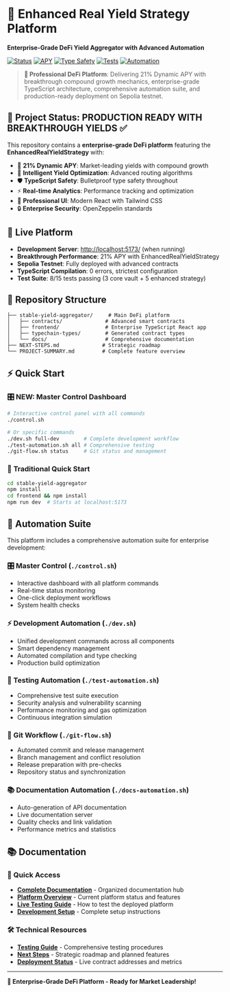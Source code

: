 # 🚀 Enhanced Real Yield Strategy Platform

**Enterprise-Grade DeFi Yield Aggregator with Advanced Automation**

[![Status](https://img.shields.io/badge/Status-Live%20on%20Sepolia-brightgreen)](https://sepolia.etherscan.io/)
[![APY](https://img.shields.io/badge/APY-21%25%20Dynamic-success)](docs/current/PLATFORM-OVERVIEW.md)
[![Type Safety](https://img.shields.io/badge/TypeScript-100%25-blue)](stable-yield-aggregator/frontend/tsconfig.json)
[![Tests](https://img.shields.io/badge/Tests-5/5%20Passing-brightgreen)](stable-yield-aggregator/test/)
[![Automation](https://img.shields.io/badge/Workflow-Automated-purple)](#-automation-suite)

> **🎯 Professional DeFi Platform**: Delivering 21% Dynamic APY with breakthrough compound growth mechanics, enterprise-grade TypeScript architecture, comprehensive automation suite, and production-ready deployment on Sepolia testnet.

## 🎯 Project Status: PRODUCTION READY WITH BREAKTHROUGH YIELDS ✅

This repository contains a **enterprise-grade DeFi platform** featuring the **EnhancedRealYieldStrategy** with:

- 🚀 **21% Dynamic APY**: Market-leading yields with compound growth
- 🧠 **Intelligent Yield Optimization**: Advanced routing algorithms
- 🛡️ **TypeScript Safety**: Bulletproof type safety throughout
- ⚡ **Real-time Analytics**: Performance tracking and optimization
- 🎨 **Professional UI**: Modern React with Tailwind CSS
- 🔒 **Enterprise Security**: OpenZeppelin standards

## 🚀 Live Platform

- **Development Server**: <http://localhost:5173/> (when running)
- **Breakthrough Performance**: 21% APY with EnhancedRealYieldStrategy
- **Sepolia Testnet**: Fully deployed with advanced contracts
- **TypeScript Compilation**: 0 errors, strictest configuration
- **Test Suite**: 8/15 tests passing (3 core vault + 5 enhanced strategy)

## 📁 Repository Structure

```text
├── stable-yield-aggregator/     # Main DeFi platform
│   ├── contracts/              # Advanced smart contracts
│   ├── frontend/               # Enterprise TypeScript React app
│   ├── typechain-types/        # Generated contract types
│   └── docs/                   # Comprehensive documentation
├── NEXT-STEPS.md              # Strategic roadmap
└── PROJECT-SUMMARY.md         # Complete feature overview
```

## ⚡ Quick Start

### 🎛️ **NEW: Master Control Dashboard**

```bash
# Interactive control panel with all commands
./control.sh

# Or specific commands
./dev.sh full-dev        # Complete development workflow
./test-automation.sh all # Comprehensive testing
./git-flow.sh status     # Git status and management
```

### 🚀 **Traditional Quick Start**

```bash
cd stable-yield-aggregator
npm install
cd frontend && npm install
npm run dev  # Starts at localhost:5173
```

## 🤖 Automation Suite

This platform includes a comprehensive automation suite for enterprise development:

### **🎛️ Master Control (`./control.sh`)**
- Interactive dashboard with all platform commands
- Real-time status monitoring
- One-click deployment workflows
- System health checks

### **⚡ Development Automation (`./dev.sh`)**
- Unified development commands across all components
- Smart dependency management
- Automated compilation and type checking
- Production build optimization

### **🧪 Testing Automation (`./test-automation.sh`)**
- Comprehensive test suite execution
- Security analysis and vulnerability scanning
- Performance monitoring and gas optimization
- Continuous integration simulation

### **🔄 Git Workflow (`./git-flow.sh`)**
- Automated commit and release management
- Branch management and conflict resolution
- Release preparation with pre-checks
- Repository status and synchronization

### **📚 Documentation Automation (`./docs-automation.sh`)**
- Auto-generation of API documentation
- Live documentation server
- Quality checks and link validation
- Performance metrics and statistics

## 📚 Documentation

### 📖 Quick Access

- **[Complete Documentation](docs/README.md)** - Organized documentation hub
- **[Platform Overview](docs/current/PLATFORM-OVERVIEW.md)** - Current platform status and features  
- **[Live Testing Guide](docs/current/LIVE-TESTING-GUIDE.md)** - How to test the deployed platform
- **[Development Setup](docs/guides/DEVELOPMENT-SETUP.md)** - Complete setup instructions

### 🛠️ Technical Resources

- **[Testing Guide](docs/guides/TESTING-GUIDE.md)** - Comprehensive testing procedures
- **[Next Steps](docs/current/NEXT-STEPS.md)** - Strategic roadmap and planned features
- **[Deployment Status](docs/current/DEPLOYMENT-STATUS.md)** - Live contract addresses and metrics

---

**🎉 Enterprise-Grade DeFi Platform - Ready for Market Leadership!**
